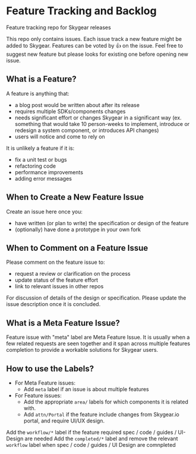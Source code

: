 # Feature Tracking and Backlog

Feature tracking repo for Skygear releases

This repo only contains issues. Each issue track a new feature might be added to Skygear. Features can be voted by :thumbsup: on the issue. Feel free to suggest new feature but please looks for existing one before opening new issue.

## What is a Feature?

A feature is anything that:

- a blog post would be written about after its release
- requires multiple SDKs/components changes
- needs significant effort or changes Skygear in a significant way (ex. something that would take 10 person-weeks to implement, introduce or redesign a system component, or introduces API changes)
- users will notice and come to rely on

It is unlikely a feature if it is:
- fix a unit test or bugs
- refactoring code
- performance improvements
- adding error messages

## When to Create a New Feature Issue

Create an issue here once you:
- have written (or plan to write) the specification or design of the feature
- (optionally) have done a prototype in your own fork

## When to Comment on a Feature Issue

Please comment on the feature issue to:
- request a review or clarification on the process
- update status of the feature effort
- link to relevant issues in other repos

For discussion of details of the design or specification. Please update the issue description once it is concluded.

## What is a Meta Feature Issue?

Feature issue with "meta" label are Meta Feature Issue. It is usually when a few related requests are seen together and it span across multiple features completion to provide a workable solutions for Skygear users.

## How to use the Labels?

- For Meta Feature issues:
  - Add `meta` label if an issue is about multiple features
- For Feature issues:
  - Add the appropriate `area/` labels for which components it is related with.
  - Add `attn/Portal` if the feature include changes from Skygear.io portal, and require UI/UX design.

Add the `workflow/*` label if the feature required spec / code / guides / UI-Design are needed
Add the `completed/*` label and remove the relevant `workflow` label when spec / code / guides / UI Design are comnpleted 
